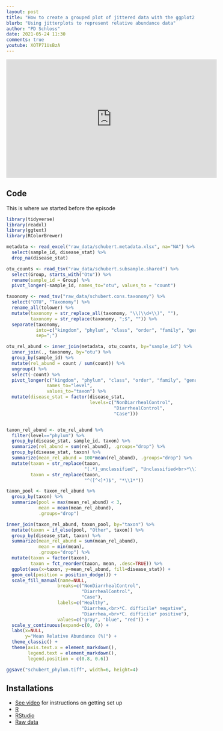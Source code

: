 ```yaml
---
layout: post
title: "How to create a grouped plot of jittered data with the ggplot2 R package (CC108)"
blurb: "Using jitterplots to represent relative abundance data"
author: "PD Schloss"
date: 2021-05-24 11:30
comments: true
youtube: XOTP71UsBzA
---
```


<iframe style="margin: 0 auto;display:block;" width="560" height="315" src="https://www.youtube.com/embed/{{ page.youtube }}" frameborder="0" allow="accelerometer; autoplay; encrypted-media; gyroscope; picture-in-picture" allowfullscreen></iframe>


## Code

This is where we started before the episode

```R
library(tidyverse)
library(readxl)
library(ggtext)
library(RColorBrewer)

metadata <- read_excel("raw_data/schubert.metadata.xlsx", na="NA") %>%
  select(sample_id, disease_stat) %>%
  drop_na(disease_stat)

otu_counts <- read_tsv("raw_data/schubert.subsample.shared") %>%
  select(Group, starts_with("Otu")) %>%
  rename(sample_id = Group) %>%
  pivot_longer(-sample_id, names_to="otu", values_to = "count")

taxonomy <- read_tsv("raw_data/schubert.cons.taxonomy") %>%
  select("OTU", "Taxonomy") %>%
  rename_all(tolower) %>%
  mutate(taxonomy = str_replace_all(taxonomy, "\\(\\d+\\)", ""),
         taxonomy = str_replace(taxonomy, ";$", "")) %>%
  separate(taxonomy,
           into=c("kingdom", "phylum", "class", "order", "family", "genus"),
           sep=";")

otu_rel_abund <- inner_join(metadata, otu_counts, by="sample_id") %>%
  inner_join(., taxonomy, by="otu") %>%
  group_by(sample_id) %>%
  mutate(rel_abund = count / sum(count)) %>%
  ungroup() %>%
  select(-count) %>%
  pivot_longer(c("kingdom", "phylum", "class", "order", "family", "genus", "otu"),
               names_to="level",
               values_to="taxon") %>%
  mutate(disease_stat = factor(disease_stat,
                               levels=c("NonDiarrhealControl",
                                        "DiarrhealControl",
                                        "Case")))


taxon_rel_abund <- otu_rel_abund %>%
  filter(level=="phylum") %>%
  group_by(disease_stat, sample_id, taxon) %>%
  summarize(rel_abund = sum(rel_abund), .groups="drop") %>%
  group_by(disease_stat, taxon) %>%
  summarize(mean_rel_abund = 100*mean(rel_abund), .groups="drop") %>%
  mutate(taxon = str_replace(taxon,
                             "(.*)_unclassified", "Unclassified<br>*\\1*"),
         taxon = str_replace(taxon,
                             "^([^<]*)$", "*\\1*"))

taxon_pool <- taxon_rel_abund %>%
  group_by(taxon) %>%
  summarize(pool = max(mean_rel_abund) < 3,
            mean = mean(mean_rel_abund),
            .groups="drop")

inner_join(taxon_rel_abund, taxon_pool, by="taxon") %>%
  mutate(taxon = if_else(pool, "Other", taxon)) %>%
  group_by(disease_stat, taxon) %>%
  summarize(mean_rel_abund = sum(mean_rel_abund),
            mean = min(mean),
            .groups="drop") %>%
  mutate(taxon = factor(taxon),
         taxon = fct_reorder(taxon, mean, .desc=TRUE)) %>%
  ggplot(aes(x=taxon, y=mean_rel_abund, fill=disease_stat)) +
  geom_col(position = position_dodge()) +
  scale_fill_manual(name=NULL,
                   breaks=c("NonDiarrhealControl",
                            "DiarrhealControl",
                            "Case"),
                   labels=c("Healthy",
                            "Diarrhea,<br>*C. difficile* negative",
                            "Diarrhea,<br>*C. difficile* positive"),
                   values=c("gray", "blue", "red")) +
  scale_y_continuous(expand=c(0, 0)) +
  labs(x=NULL,
       y="Mean Relative Abundance (%)") +
  theme_classic() +
  theme(axis.text.x = element_markdown(),
        legend.text = element_markdown(),
        legend.position = c(0.8, 0.6))

ggsave("schubert_phylum.tiff", width=6, height=4)
```


## Installations

* [See video](https://www.youtube.com/watch?v=D6CunpqF04E) for instructions on getting set up
* [R](https://r-project.org)
* [RStudio](https://rstudio.com)
* [Raw data](https://github.com/riffomonas/raw_data/releases/latest)
